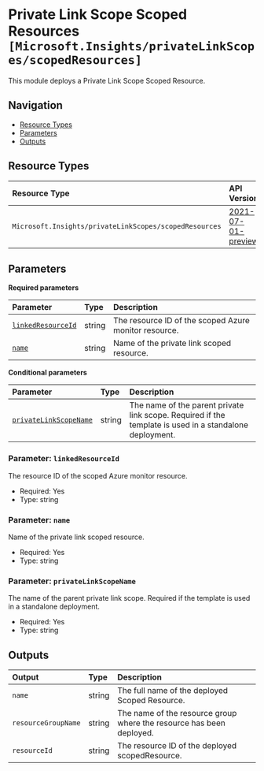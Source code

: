 # Private Link Scope Scoped Resources `[Microsoft.Insights/privateLinkScopes/scopedResources]`

This module deploys a Private Link Scope Scoped Resource.

## Navigation

- [Resource Types](#Resource-Types)
- [Parameters](#Parameters)
- [Outputs](#Outputs)

## Resource Types

| Resource Type | API Version |
| :-- | :-- |
| `Microsoft.Insights/privateLinkScopes/scopedResources` | [2021-07-01-preview](https://learn.microsoft.com/en-us/azure/templates/Microsoft.Insights/2021-07-01-preview/privateLinkScopes/scopedResources) |

## Parameters

**Required parameters**

| Parameter | Type | Description |
| :-- | :-- | :-- |
| [`linkedResourceId`](#parameter-linkedresourceid) | string | The resource ID of the scoped Azure monitor resource. |
| [`name`](#parameter-name) | string | Name of the private link scoped resource. |

**Conditional parameters**

| Parameter | Type | Description |
| :-- | :-- | :-- |
| [`privateLinkScopeName`](#parameter-privatelinkscopename) | string | The name of the parent private link scope. Required if the template is used in a standalone deployment. |

### Parameter: `linkedResourceId`

The resource ID of the scoped Azure monitor resource.

- Required: Yes
- Type: string

### Parameter: `name`

Name of the private link scoped resource.

- Required: Yes
- Type: string

### Parameter: `privateLinkScopeName`

The name of the parent private link scope. Required if the template is used in a standalone deployment.

- Required: Yes
- Type: string

## Outputs

| Output | Type | Description |
| :-- | :-- | :-- |
| `name` | string | The full name of the deployed Scoped Resource. |
| `resourceGroupName` | string | The name of the resource group where the resource has been deployed. |
| `resourceId` | string | The resource ID of the deployed scopedResource. |